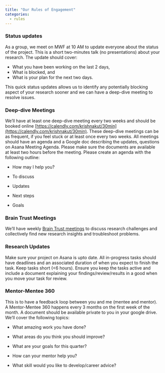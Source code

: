 ```yaml
---
title: "Our Rules of Engagement"
categories:
  - rules
---
```


### Status updates
As a group, we meet on MWF at 10 AM to update everyone about the status of the project. This is a short two-minutes talk (no presentations) about your research. The update should cover: 
- What you have been working on the last 2 days, 
- What is blocked, and 
- What is your plan for the next two days.

 This quick status updates allows us to identify any potentially blocking aspect of your research sooner and we can have a deep-dive meeting to resolve issues. 

### Deep-dive Meetings
We’ll have at least one deep-dive meeting every two weeks and should be booked online [https://calendly.com/krishnakut/30min](https://calendly.com/krishnakut/30min). These deep-dive meetings can be as frequent, if you feel stuck or at least once every two weeks. All meetings should have an agenda and a Google doc describing the updates, questions on Asana Meeting Agenda. Please make sure the documents are available at least two hours before the meeting. Please create an agenda with the following outline:

- How may I help you?

- To discuss

- Updates

- Next steps

- Goals

### Brain Trust Meetings
We’ll have weekly [Brain Trust meetings](https://kks32.atlassian.net/wiki/spaces/CBGEO/pages/970326021/Brain+Trust+meetings) to discuss research challenges and collectively find new research insights and troubleshoot problems. 

### Research Updates
Make sure your project on Asana is upto date. All in-progress tasks should have deadlines and an associated duration of when you expect to finish the task. Keep tasks short (<6 hours). Ensure you keep the tasks active and include a document explaining your findings/review/results in a good when you move your task for review. 

### Mentor-Mentee 360
This is to have a feedback loop between you and me (mentee and mentor). A Mentor-Mentee 360 happens every 3 months on the first week of the month. A document should be available private to you in your google drive. We’ll cover the following topics:

- What amazing work you have done?

- What areas do you think you should improve?

- What are your goals for this quarter?

- How can your mentor help you?

- What skill would you like to develop/career advice?
